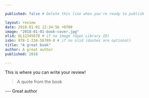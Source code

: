 ```yaml
---

published: false # Delete this line when you're ready to publish

layout: review
date: 2018-01-01 12:34:56 +0700
image: "2018-01-01-book-cover.jpg"
olid: OL12345678 # if no image (Open Library ID)
isbn: 978-1-234-56789-0 # if no olid (dashes are optional)
title: "A great book"
author: A great author
published: 2018

---
```


This is where you can write your review!

> A quote from the book

--- Great author
